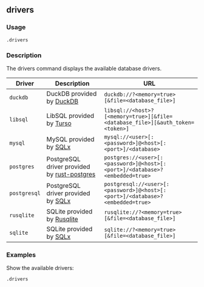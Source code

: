 ## drivers

### Usage

```text
.drivers
```

### Description

The drivers command displays the available database drivers.

| Driver       | Description                                                                                     | URL                                                                           |
|--------------|-------------------------------------------------------------------------------------------------|-------------------------------------------------------------------------------|
| `duckdb`     | DuckDB provided by [DuckDB](https://duckdb.org/)                                                | `duckdb://?<memory=true>[&file=<database_file>]`                              |
| `libsql`     | LibSQL provided by [Turso](https://github.com/tursodatabase/libsql)                             | `libsql://<host>?[<memory=true>][&file=<database_file>][&auth_token=<token>]` |
| `mysql`      | MySQL provided by [SQLx](https://github.com/launchbadge/sqlx)                                   | `mysql://<user>[:<password>]@<host>[:<port>]/<database>`                      |
| `postgres`   | PostgreSQL driver provided by [rust-postgres](https://github.com/sfackler/rust-postgres)        | `postgres://<user>[:<password>]@<host>[:<port>]/<database>?<embedded=true>`   |
| `postgresql` | PostgreSQL driver provided by [SQLx](https://github.com/launchbadge/sqlx)                       | `postgresql://<user>[:<password>]@<host>[:<port>]/<database>?<embedded=true>` |
| `rusqlite`   | SQLite provided by [Rusqlite](https://github.com/rusqlite/rusqlite?tab=readme-ov-file#rusqlite) | `rusqlite://?<memory=true>[&file=<database_file>]`                            |
| `sqlite`     | SQLite provided by [SQLx](https://github.com/launchbadge/sqlx)                                  | `sqlite://?<memory=true>[&file=<database_file>]`                              |

### Examples

Show the available drivers:

```text
.drivers
```
